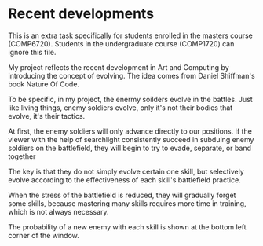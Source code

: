 # Recent developments

This is an extra task specifically for students enrolled in the masters course (COMP6720). Students in the undergraduate course (COMP1720) can ignore this file.

My project reflects the recent development in Art and Computing by introducing the concept of evolving. The idea comes from Daniel Shiffman's book Nature Of Code.

To be specific, in my project, the enermy soilders evolve in the battles. Just like living things, enemy soldiers evolve, only it's not their bodies that evolve, it's their tactics.

At first, the enemy soldiers will only advance directly to our positions. If the viewer with the help of searchlight consistently succeed in subduing enemy soldiers on the battlefield, they will begin to try to evade, separate, or band together

The key is that they do not simply evolve certain one skill, but selectively evolve according to the effectiveness of each skill's battlefield practice.

When the stress of the battlefield is reduced, they will gradually forget some skills, because mastering many skills requires more time in training, which is not always necessary.

The probability of a new enemy with each skill is shown at the bottom left corner of the window.